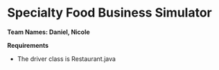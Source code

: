 # Specialty Food Business Simulator
 
**Team Names: Daniel, Nicole**

**Requirements**
- The driver class is Restaurant.java
